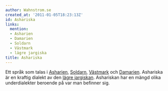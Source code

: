 ```yaml
---
author: Wahnstrom.se
created_at: '2011-01-05T18:23:13Z'
id: Ashariska
links:
  mention:
  - Asharien
  - Damarien
  - Soldarn
  - Västmark
  - lägre jargiska
title: Ashariska
---
```


Ett språk som talas i [Asharien], [Soldarn], [Västmark] och [Damarien]. Ashariska är en kraftig
dialekt av den [lägre jargiskan]. Ashariskan har en mängd olika underdialekter beroende på var man
befinner sig.

  [Asharien]: Asharien
  [Soldarn]: Soldarn
  [Västmark]: Västmark
  [Damarien]: Damarien
  [lägre jargiskan]: lägre_jargiska